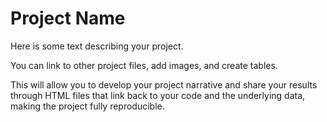 # Project Name

Here is some text describing your project.

You can link to other project files, add images, and create tables.

This will allow you to develop your project narrative and share your results through HTML files that link back to your code and the underlying data, making the project fully reproducible.
